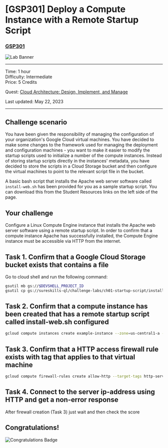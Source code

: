# [GSP301] Deploy a Compute Instance with a Remote Startup Script

### [GSP301](https://www.cloudskillsboost.google/focuses/1735?parent=catalog)

![Lab Banner](https://cdn.qwiklabs.com/GMOHykaqmlTHiqEeQXTySaMXYPHeIvaqa2qHEzw6Occ%3D)

---

Time: 1 hour<br>
Difficulty: Intermediate<br>
Price: 5 Credits

Quest: [Cloud Architecture: Design, Implement, and Manage](https://www.cloudskillsboost.google/quests/124)<br>

Last updated: May 22, 2023

---

## Challenge scenario

You have been given the responsibility of managing the configuration of your organization's Google Cloud virtual machines. You have decided to make some changes to the framework used for managing the deployment and configuration machines - you want to make it easier to modify the startup scripts used to initialize a number of the compute instances. Instead of storing startup scripts directly in the instances' metadata, you have decided to store the scripts in a Cloud Storage bucket and then configure the virtual machines to point to the relevant script file in the bucket.

A basic bash script that installs the Apache web server software called `install-web.sh` has been provided for you as a sample startup script. You can download this from the Student Resources links on the left side of the page.

## Your challenge

Configure a Linux Compute Engine instance that installs the Apache web server software using a remote startup script. In order to confirm that a compute instance Apache has successfully installed, the Compute Engine instance must be accessible via HTTP from the internet.

## Task 1. Confirm that a Google Cloud Storage bucket exists that contains a file

Go to cloud shell and run the following command:

```bash
gsutil mb gs://$DEVSHELL_PROJECT_ID
gsutil cp gs://sureskills-ql/challenge-labs/ch01-startup-script/install-web.sh gs://$DEVSHELL_PROJECT_ID
```

## Task 2. Confirm that a compute instance has been created that has a remote startup script called install-web.sh configured

```bash
gcloud compute instances create example-instance --zone=us-central1-a --tags=http-server --metadata startup-script-url=gs://$DEVSHELL_PROJECT_ID/install-web.sh
```

## Task 3. Confirm that a HTTP access firewall rule exists with tag that applies to that virtual machine

```bash
gcloud compute firewall-rules create allow-http --target-tags http-server --source-ranges 0.0.0.0/0 --allow tcp:80
```

## Task 4. Connect to the server ip-address using HTTP and get a non-error response

After firewall creation (Task 3) just wait and then check the score

## Congratulations!

![Congratulations Badge](https://cdn.qwiklabs.com/%2FaI3EMiHeGZc46u89ueTTAEgmRSGj5krSwhpzllr88w%3D)
